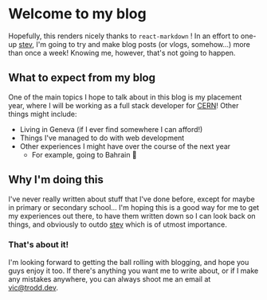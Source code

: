 [//]: # (Test Post Please Ignore)
[//]: # (27/07/2021)

# Welcome to my blog
Hopefully, this renders nicely thanks to `react-markdown` !
In an effort to one-up [stev](https://stev.top), I'm going to try and make blog posts (or vlogs, somehow...) more than once a week! Knowing me, however, that's not going to happen.

## What to expect from my blog
One of the main topics I hope to talk about in this blog is my placement year, where I will be working as a full stack developer for [CERN](https://home.cern)!  Other things might include:
* Living in Geneva (if I ever find somewhere I can afford!)
* Things I've managed to do with web development
* Other experiences I might have over the course of the next year
	* For example, going to Bahrain 👀

## Why I'm doing this
I've never really written about stuff that I've done before, except for maybe in primary or secondary school... I'm hoping this is a good way for me to get my experiences out there, to have them written down so I can look back on things, and obviously to outdo [stev](https://stev.top) which is of utmost importance.

### That's about it!
I'm looking forward to getting the ball rolling with blogging, and hope you guys enjoy it too.  If there's anything you want me to write about, or if I make any mistakes anywhere, you can always shoot me an email at [vic@trodd.dev](mailto:vic@trodd.dev).
